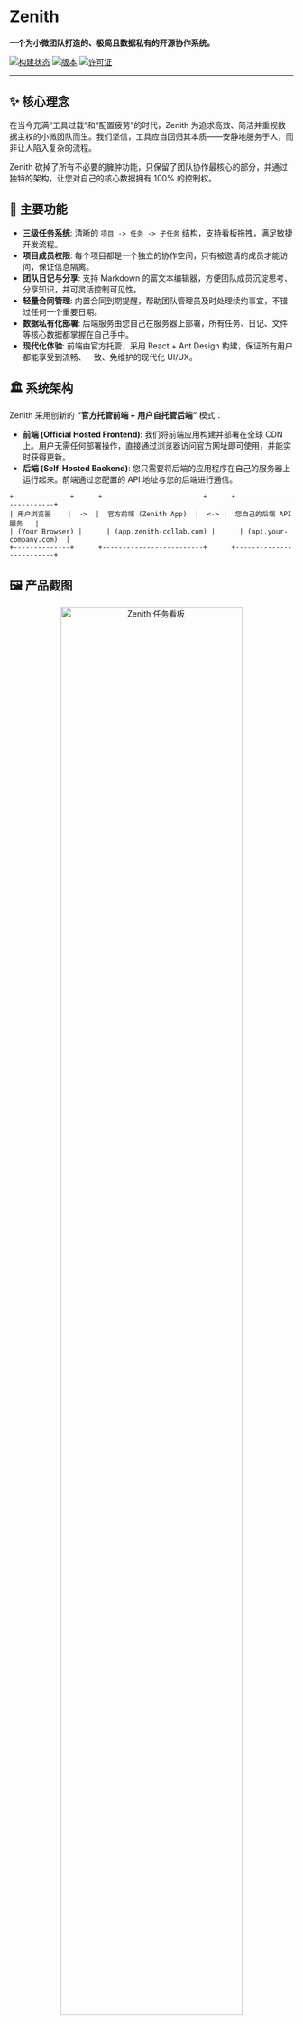 # Zenith

**一个为小微团队打造的、极简且数据私有的开源协作系统。**

[![构建状态](https://img.shields.io/badge/build-passing-brightgreen)](<!-- Add your CI/CD pipeline link here -->)
[![版本](https://img.shields.io/badge/version-1.0.0-blue)](<!-- Add your release link here -->)
[![许可证](https://img.shields.io/badge/license-MIT-green)](./LICENSE)

---

## ✨ 核心理念

在当今充满“工具过载”和“配置疲劳”的时代，Zenith 为追求高效、简洁并重视数据主权的小微团队而生。我们坚信，工具应当回归其本质——安静地服务于人，而非让人陷入复杂的流程。

Zenith 砍掉了所有不必要的臃肿功能，只保留了团队协作最核心的部分，并通过独特的架构，让您对自己的核心数据拥有 100% 的控制权。

## 🚀 主要功能

*   **三级任务系统**: 清晰的 `项目 -> 任务 -> 子任务` 结构，支持看板拖拽，满足敏捷开发流程。
*   **项目成员权限**: 每个项目都是一个独立的协作空间，只有被邀请的成员才能访问，保证信息隔离。
*   **团队日记与分享**: 支持 Markdown 的富文本编辑器，方便团队成员沉淀思考、分享知识，并可灵活控制可见性。
*   **轻量合同管理**: 内置合同到期提醒，帮助团队管理员及时处理续约事宜，不错过任何一个重要日期。
*   **数据私有化部署**: 后端服务由您自己在服务器上部署，所有任务、日记、文件等核心数据都掌握在自己手中。
*   **现代化体验**: 前端由官方托管，采用 React + Ant Design 构建，保证所有用户都能享受到流畅、一致、免维护的现代化 UI/UX。

## 🏛️ 系统架构

Zenith 采用创新的 **“官方托管前端 + 用户自托管后端”** 模式：

*   **前端 (Official Hosted Frontend)**: 我们将前端应用构建并部署在全球 CDN 上。用户无需任何部署操作，直接通过浏览器访问官方网址即可使用，并能实时获得更新。
*   **后端 (Self-Hosted Backend)**: 您只需要将后端的应用程序在自己的服务器上运行起来。前端通过您配置的 API 地址与您的后端进行通信。

```
+--------------+      +-------------------------+      +-------------------------+
| 用户浏览器    |  ->  |  官方前端 (Zenith App)  |  <-> |  您自己的后端 API 服务   |
| (Your Browser) |      | (app.zenith-collab.com) |      | (api.your-company.com)  |
+--------------+      +-------------------------+      +-------------------------+
```

## 🖼️ 产品截图

<!-- 在此处插入产品截图，例如任务看板、日记页面等 -->
<p align="center">
  <img src="" alt="Zenith 任务看板" width="80%">
</p>

## 功能计划

- [ ] **核心架构**
  - [ ]  官方托管前端 + 用户自托管后端模式
  - [ ]  基于 Python (FastAPI) + SQLite 的后端服务
  - [ ]  基于 React + Ant Design 的现代化前端
  - [ ]  **@提及通知**: 在评论或日记中 @ 成员时，发送站内通知。
  - [ ]  **全局搜索**: 快速搜索任务、日记和评论。
  - [ ]  **深色模式 (Dark Mode)**: 提供对操作系统深色模式的自动适配或手动切换。

- [ ]  **用户与团队**
  - [ ]  基于扫码的登录认证流程
  - [ ]  新用户加入的管理员审批工作流
  - [ ]  轻量化的合同到期日提醒功能
- [ ]  **任务系统**
  - [ ]  `项目 -> 任务 -> 子任务` 三级结构
  - [ ]  看板视图与拖拽更新状态
  - [ ]  基于项目成员的权限隔离
  - [ ]  `公开`、`项目`、`私有` 三种任务可见性级别
  - [ ]  **自定义任务字段**: 允许用户为项目添加自定义字段（如：优先级、估算工时）。
- [ ]  **日记与评论**
  - [ ]  全局支持 Markdown 格式的编辑器
  - [ ]  支持 `公开`、`项目`、`指定成员`、`私有` 四种可见性
  - [ ]  任务与日记下的评论功能

## ⚙️ 快速开始 (用户部署指南)

您只需要部署后端服务，即可开始使用 Zenith。

### 1. 部署后端

**先决条件**:
*   服务器已安装 Python 3.10+
*   已安装 Git

**部署步骤**:
```bash
# 1. 克隆项目仓库
git clone https://github.com/your-username/zenith.git
cd zenith/backend

# 2. 安装项目依赖 (使用 uv)
uv sync

# 3. 配置环境变量
# 复制示例配置文件，并根据你的实际情况修改。
cp .env.example .env

# 5. 启动服务
uv run uvicorn main:app --host 0.0.0.0 --port 8000
```
> **安全建议**: 强烈建议您使用 Nginx 或 Caddy 等反向代理工具，为您的后端 API 服务启用 HTTPS。

### 2. 访问前端

1.  在浏览器中打开 Zenith 的官方应用网址： **`https://app.zenith-collab.com`**  (<!-- 请替换为您的真实前端地址 -->)
2.  应用首次加载时，会提示您输入后端 API 地址。请输入您刚刚部署好的服务地址（例如：`https://api.your-company.com`）。
3.  完成设置后，即可开始扫码登录并使用。

## 🛠️ 参与开发 (贡献者指南)

我们欢迎任何形式的贡献！

### 1. Fork & Clone
首先，Fork 本项目，然后将你的 Fork 克隆到本地。

### 2. 后端开发
```bash
# 进入后端目录
cd backend

# 同步开发依赖
uv sync

# 启
```

### 3. 前端开发
```bash
# 进入前端目录
cd frontend

# 安装依赖
npm install

# 启动开发服务器
npm run dev
```
前端开发服务器将运行在 `http://localhost:5173` (或其它端口)。在浏览器中打开它，并将其 API 地址指向你本地运行的后端服务 (`http://localhost:8000`)。

## 💻 技术栈

*   **前端**: React, Ant Design, Vite
*   **后端**: Python, FastAPI, SQLAlchemy, SQLite
*   **环境管理**: uv

## 🤝 贡献

有任何问题或想法？欢迎提交 [Issue](<!-- Add your issues link here -->)！

如果你希望贡献代码，请遵循以下流程：
1.  Fork 本项目
2.  创建你的功能分支 (`git checkout -b feature/AmazingFeature`)
3.  提交你的更改 (`git commit -m 'Add some AmazingFeature'`)
4.  将分支推送到你的 Fork (`git push origin feature/AmazingFeature`)
5.  提交一个 Pull Request

## 📄 许可证

本项目基于 [MIT](./LICENSE) 许可证。
